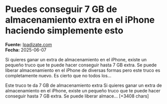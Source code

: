 # Puedes conseguir 7 GB de almacenamiento extra en el iPhone haciendo simplemente esto

**Fuente:** [Ipadizate.com](https://ipadizate.com/tutoriales/puedes-conseguir-7-gb-de-almacenamiento-extra-en-el-iphone-haciendo-simplemente-esto)  
**Fecha:** 2025-06-07

Si quieres ganar un extra de almacenamiento en el iPhone, existe un pequeño truco que te puede hacer conseguir hasta 7 GB extra. Se puede liberar almacenamiento en el iPhone de diversas formas pero este truco es completamente nuevo. Es cierto que no todos los…

Este truco te da 7 GB de almacenamiento extra
Si quieres ganar un extra de almacenamiento en el iPhone, existe un pequeño truco que te puede hacer conseguir hasta 7 GB extra. Se puede liberar almace… [+3408 chars]
